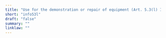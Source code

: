 ```yaml
---
title: "Use for the demonstration or repair of equipment (Art. 5.3(l) InfoSoc)"
short: "info53l"
draft: "false"
summary: ""
linklaw: ""
---
```


